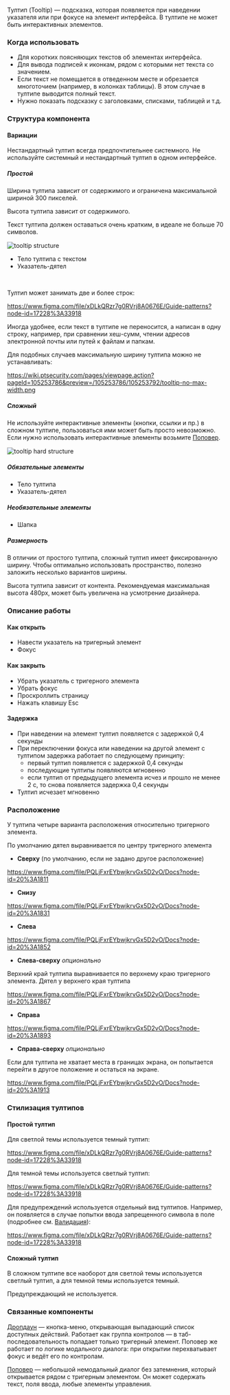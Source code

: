Тултип (Tooltip) — подсказка, которая появляется при наведении указателя или при фокусе на элемент интерфейса. В тултипе не может быть интерактивных элементов.

### Когда использовать

* Для коротких поясняющих текстов об элементах интерфейса.
* Для вывода подписей к иконкам, рядом с которыми нет текста со значением.
* Если текст не помещается в отведенном месте и обрезается многоточием (например, в колонках таблицы). В этом случае в тултипе выводится полный текст.
* Нужно показать подсказку с заголовками, списками, таблицей и т.д.

### Структура компонента

#### Вариации

<div class="mc-alert mc-alert_info" style="margin-top: 15px;">
    <i class="mc mc-icon mc-info-o_16 mc-alert__icon"></i>
    Нестандартный тултип всегда предпочтительнее системного. Не используйте системный и нестандартный тултип в одном интерфейсе. 
</div>

##### Простой

Ширина тултипа зависит от содержимого и ограничена максимальной шириной 300 пикселей.

Высота тултипа зависит от содержимого.

Текст тултипа должен оставаться очень кратким, в идеале не больше 70 символов.

<div style="margin-top: 15px;">
    <img src="./assets/images/tooltip/tooltip__structure.png" alt="tooltip structure" style="max-width: 240px"/>
</div>

* Тело тултипа с текстом
* Указатель-дятел

<br>

Тултип может занимать две и более строк:

https://www.figma.com/file/xDLkQRzr7g0RVrj8A0676E/Guide-patterns?node-id=17228%3A33918

Иногда удобнее, если текст в тултипе не переносится, а написан в одну строку, например, при сравнении хеш-сумм, чтении адресов электронной почты или путей к файлам и папкам.

Для подобных случаев максимальную ширину тултипа можно не устанавливать:

https://wiki.ptsecurity.com/pages/viewpage.action?pageId=105253786&preview=/105253786/105253792/tooltip-no-max-width.png

##### Сложный

<div class="mc-alert mc-alert_warning" style="margin-top: 15px;">
    <i class="mc mc-icon mc-error_16 mc-alert__icon"></i>
    Не используйте интерактивные элементы (кнопки, ссылки и пр.) в сложном тултипе, пользоваться ими может быть просто невозможно. Если нужно использовать интерактивные элементы возьмите&nbsp;<a href="/popover">Поповер</a>.
</div>

<div style="margin-top: 15px;">
    <img src="./assets/images/tooltip/tooltip-hard__structure.jpg" alt="tooltip hard structure" style="max-width: 352px"/>
</div>

##### Обязательные элементы

* Тело тултипа
* Указатель-дятел

##### Необязательные элементы

* Шапка

##### Размерность

В отличии от простого тултипа, сложный тултип имеет фиксированную ширину. Чтобы оптимально использовать пространство, полезно заложить несколько вариантов ширины.

Высота тултипа зависит от контента. Рекомендуемая максимальная высота 480px, может быть увеличена на усмотрение дизайнера.

### Описание работы

#### Как открыть

* Навести указатель на тригерный элемент
* Фокус

#### Как закрыть

* Убрать указатель с тригерного элемента
* Убрать фокус
* Проскроллить страницу
* Нажать клавишу Esc

#### Задержка

* При наведении на элемент тултип появляется с задержкой 0,4 секунды
* При переключении фокуса или наведении на другой элемент с тултипом задержка работает по следующему принципу:
    + первый тултип появляется с задержкой 0,4 секунды
    + последующие тултипы появляются мгновенно
    + если тултип от предыдущего элемента исчез и прошло не менее 2 с, то снова появляется задержка 0,4 секунды
* Тултип исчезает мгновенно

### Расположение

У тултипа четыре варианта расположения относительно тригерного элемента.

По умолчанию дятел выравнивается по центру тригерного элемента

* __Сверху__ (по умолчанию, если не задано другое расположение)

https://www.figma.com/file/PQLjFxrEYbwjkrvGx5D2vO/Docs?node-id=20%3A1811

* __Снизу__

https://www.figma.com/file/PQLjFxrEYbwjkrvGx5D2vO/Docs?node-id=20%3A1831

* __Слева__

https://www.figma.com/file/PQLjFxrEYbwjkrvGx5D2vO/Docs?node-id=20%3A1852

* __Слева-сверху__ _опционально_<br>

Верхний край тултипа выравнивается по верхнему краю тригерного элемента. Дятел у верхнего края тултипа

https://www.figma.com/file/PQLjFxrEYbwjkrvGx5D2vO/Docs?node-id=20%3A1867

* __Справа__

https://www.figma.com/file/PQLjFxrEYbwjkrvGx5D2vO/Docs?node-id=20%3A1893

* __Справа-сверху__ _опционально_<br>

Если для тултипа не хватает места в границах экрана, он попытается перейти в другое положение и остаться на экране.

https://www.figma.com/file/PQLjFxrEYbwjkrvGx5D2vO/Docs?node-id=20%3A1913

### Стилизация тултипов

#### Простой тултип

<!-- example(tooltip-overview) -->

Для светлой темы используется темный тултип:

https://www.figma.com/file/xDLkQRzr7g0RVrj8A0676E/Guide-patterns?node-id=17228%3A33918

Для темной темы используется светлый тултип:

https://www.figma.com/file/xDLkQRzr7g0RVrj8A0676E/Guide-patterns?node-id=17228%3A33918

Для предупреждений используется отдельный вид тултипов. Например, он появляется в случае попытки ввода запрещенного символа в поле (подробнее см. [Валидация](https://wiki.ptsecurity.com/pages/viewpage.action?pageId=96287564)):

https://www.figma.com/file/xDLkQRzr7g0RVrj8A0676E/Guide-patterns?node-id=17228%3A33918

#### Сложный тултип

<div class="mc-alert mc-alert_warning" style="margin-top: 15px;">
    <i class="mc mc-icon mc-error_16 mc-alert__icon"></i>
    В сложном тултипе все наоборот для светлой темы используется светлый тултип, а для темной темы используется темный.
</div>

Предупреждающий не используется.

### Связанные компоненты

[Дропдаун](/dropdown) — кнопка-меню, открывающая выпадающий список доступных действий. Работает как группа контролов — в таб-последовательность попадает только тригерный элемент. Поповер же работает по логике модального диалога: при открытии перехватывает фокус и ведёт его по контролам.

[Поповер](/popover) — небольшой немодальный диалог без затемнения, который открывается рядом с тригерным элементом. Он может содержать текст, поля ввода, любые элементы управления. 
